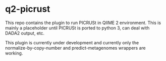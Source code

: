 # q2-picrust

This repo contains the plugin to run PICRUSt in QIIME 2 environment. This is mainly a placeholder until PICRUSt is ported to python 3, can deal with DADA2 output, etc.  
  
This plugin is currently under development and currently only the normalize-by-copy-number and predict-metagenomes wrappers are working.

